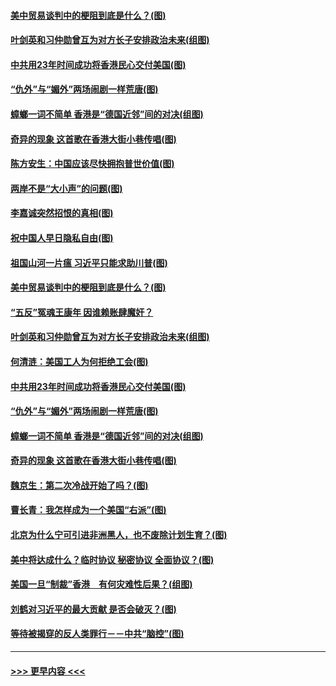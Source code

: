 #### [美中贸易谈判中的梗阻到底是什么？(图)](../pages/p4/907791.md?t=09192144) 
#### [叶剑英和习仲勋曾互为对方长子安排政治未来(组图)](../pages/p4/907786.md?t=09192144) 
#### [中共用23年时间成功将香港民心交付美国(图)](../pages/p4/907698.md?t=09192144) 
#### [“仇外”与“媚外”两场闹剧一样荒唐(图)](../pages/p4/907689.md?t=09192144) 
#### [蟑螂一词不简单 香港是“德国近邻”间的对决(组图)](../pages/p4/907618.md?t=09192144) 
#### [奇异的现象 这首歌在香港大街小巷传唱(图)](../pages/p4/907583.md?t=09192144) 
#### [陈方安生：中国应该尽快拥抱普世价值(图)](../pages/p4/907826.md?t=09192144) 
#### [两岸不是“大小声”的问题(图)](../pages/p4/907825.md?t=09192144) 
#### [李嘉诚突然招恨的真相(图)](../pages/p4/907799.md?t=09192144) 
#### [祝中国人早日隐私自由(图)](../pages/p4/907797.md?t=09192144) 
#### [祖国山河一片瘟 习近平只能求助川普(图)](../pages/p4/907796.md?t=09192144) 
#### [美中贸易谈判中的梗阻到底是什么？(图)](../pages/p4/907791.md?t=09192144) 
#### [“五反”冤魂王康年 因谁赖账肆魔奸？](../pages/p4/907787.md?t=09192144) 
#### [叶剑英和习仲勋曾互为对方长子安排政治未来(组图)](../pages/p4/907786.md?t=09192144) 
#### [何清涟：美国工人为何拒绝工会(图)](../pages/p4/907701.md?t=09192144) 
#### [中共用23年时间成功将香港民心交付美国(图)](../pages/p4/907698.md?t=09192144) 
#### [“仇外”与“媚外”两场闹剧一样荒唐(图)](../pages/p4/907689.md?t=09192144) 
#### [蟑螂一词不简单 香港是“德国近邻”间的对决(组图)](../pages/p4/907618.md?t=09192144) 
#### [奇异的现象 这首歌在香港大街小巷传唱(图)](../pages/p4/907583.md?t=09192144) 
#### [魏京生：第二次冷战开始了吗？(图)](../pages/p4/907581.md?t=09192144) 
#### [曹长青：我怎样成为一个美国“右派”(图)](../pages/p4/907580.md?t=09192144) 
#### [北京为什么宁可引进非洲黑人，也不废除计划生育？(图)](../pages/p4/907577.md?t=09192144) 
#### [美中将达成什么？临时协议 秘密协议 全面协议？(图)](../pages/p4/907576.md?t=09192144) 
#### [美国一旦“制裁”香港　有何灾难性后果？(组图)](../pages/p4/907575.md?t=09192144) 
#### [刘鹤对习近平的最大贡献 是否会破灭？(图)](../pages/p4/907509.md?t=09192144) 
#### [等待被揭穿的反人类罪行－－中共“脑控”(图)](../pages/p4/907167.md?t=09192144) 

----
#### [ >>> 更早内容 <<< ](../indexes/p4-earlier.md)
